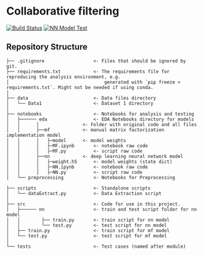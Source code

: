 # Collaborative filtering

[![Build Status](https://github.com/Gci04/AML-DS-2021/actions/workflows/setup.yml/badge.svg)](https://github.com/Gci04/AML-DS-2021/actions/workflows/setup.yml)
[![NN Model Test](https://github.com/Gci04/AML-DS-2021/actions/workflows/neuralNet.yml/badge.svg)](https://github.com/Gci04/AML-DS-2021/actions/workflows/neuralNet.yml)


## Repository Structure

```
├── .gitignore               	<- Files that should be ignored by git.
├── requirements.txt         	<- The requirements file for reproducing the analysis environment, e.g.
│                               	generated with `pip freeze > requirements.txt`. Might not be needed if using conda.
│
├── data                     	<- Data files directory
│   └── Data1                	<- Dataset 1 directory
│
├── notebooks                	<- Notebooks for analysis and testing
│   ├────── eda                 <- EDA Notebooks directory for models
│   │      │               	<- Folder with original code and all files 
│   │      ├──mf          	<- manual matrix factorization implementation model
│   │      │   ├─model    	<- model weights
│   │      │   ├─MF.ipynb       <- notebook raw code
│   │      │   ├─MF.py          <- script raw code
│   │      ├──nn          	<- deep learning neural network model
│   │      │   ├─weight.h5    	<- model weights (state dict)
│   │      │   ├─NN.ipynb       <- notebook raw code
│   │      │   ├─NN.py          <- script raw code
│   └── preprocessing        	<- Notebooks for Preprocessing

├── scripts                  	<- Standalone scripts
│   └── dataExtract.py       	<- Data Extraction script
│
├── src                      	<- Code for use in this project.
│   ├────── nn                  <- train and test script folder for nn model
│   │        ├── train.py       <- train script for nn model
│   │        └── test.py        <- test script for nn model
│   ├── train.py             	<- train script for mf model
│   └── test.py              	<- test script for mf model
│
└── tests                    	<- Test cases (named after module)
```

